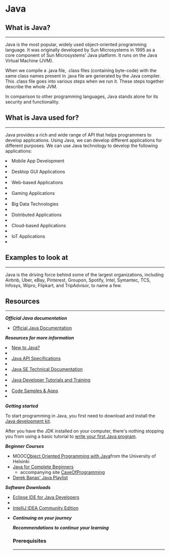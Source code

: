 # Java

## What is Java?
---
Java is the most popular, widely used object-oriented programming language. It was originally developed by Sun Microsystems in 1995 as a core component of Sun Microsystems’ Java platform. It runs on the Java Virtual Machine (JVM). 

When we compile a .java file, .class files (containing byte-code) with the same class names present in .java file are generated by the Java compiler. This .class file goes into various steps when we run it. These steps together describe the whole JVM. 

In comparison to other programming languages, Java stands alone for its security and functionality.

## What is Java used for?
---
Java provides a rich and wide range of API that helps programmers to develop applications. Using Java, we can develop different applications for different purposes. We can use Java technology to develop the following applications:

<li>Mobile App Development<li>
<li>Desktop GUI Applications<li>
<li>Web-based Applications<li>
<li>Gaming Applications<li>
<li>Big Data Technologies<li>
<li>Distributed Applications<li>
<li>Cloud-based Applications<li>
<li>IoT Applications<li>

## Examples to look at
---

Java is the driving force behind some of the largest organizations, including Airbnb, Uber, eBay, Pinterest, Groupon, Spotify, Intel, Symantec, TCS, Infosys, Wipro, Flipkart, and TripAdvisor, to name a few. 

## Resources
---

***Official Java documentation***

<ul>
  <li><a href="https://docs.oracle.com/javase/tutorial/">Official Java Documentation</a></li>
</ul>

***Resources for more information***

<li><a href="http://www.oracle.com/technetwork/topics/newtojava/overview/index.html">New to Java?</a><li>
<li><a href="http://www.oracle.com/technetwork/java/api-141528.html">Java API Specifications</a><li>
<li><a href="http://docs.oracle.com/javase/">Java SE Technical Documentation</a><li>
<li><a href="http://www.oracle.com/technetwork/java/index-jsp-135888.html">Java Developer Tutorials and Training</a><li>
<li><a href="http://www.oracle.com/technetwork/java/javase/documentation/index.html">Code Samples & Apps</a><li>


***Getting started***

To start programming in Java, you first need to download and install the <a href="http://www.oracle.com/technetwork/java/javase/downloads/jdk8-downloads-2133151.html">Java development kit</a>.

After you have the JDK installed on your computer, there's nothing stopping you from using a basic tutorial to <a href="https://www.thoughtco.com/creating-your-first-java-program-2034124">write your first Java program</a>.

***Beginner Courses***

<ul>
  <li>MOOC<a href="http://mooc.fi/english.html">Object Oriented Programming with Java</a>from the University of Helsinki</li>
  <li>
  <a href="https://www.udemy.com/java-tutorial">Java for Complete Beginners</a>
  <ul><li>accompanying site <a href="http://caveofprogramming.com">CaveOfProgramming</a></li></ul></li>
  <li><a href="https://www.youtube.com/playlist?list=PLE7E8B7F4856C9B19">Derek Banas' Java Playlist</a></li>
</ul>

***Software Downloads***

<ul>
    <li><a href="http://www.eclipse.org/downloads/">Eclipse IDE for Java Developers</a><li>
    <li><a href="http://jetbrains.com/idea">IntelliJ IDEA Community Edition</a><li>


***Continuing on your journey***


***Recommendations to continue your learning***


### Prerequisites
---

